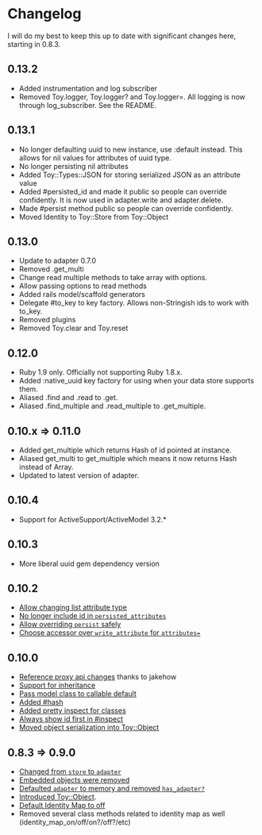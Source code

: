# Changelog

I will do my best to keep this up to date with significant changes here, starting in 0.8.3.

## 0.13.2

* Added instrumentation and log subscriber
* Removed Toy.logger, Toy.logger? and Toy.logger=. All logging is now through log_subscriber. See the README.

## 0.13.1

* No longer defaulting uuid to new instance, use :default instead. This allows for nil values for attributes of uuid type.
* No longer persisting nil attributes
* Added Toy::Types::JSON for storing serialized JSON as an attribute value
* Added #persisted_id and made it public so people can override confidently. It is now used in adapter.write and adapter.delete.
* Made #persist method public so people can override confidently.
* Moved Identity to Toy::Store from Toy::Object

## 0.13.0

* Update to adapter 0.7.0
* Removed .get_multi
* Change read multiple methods to take array with options.
* Allow passing options to read methods
* Added rails model/scaffold generators
* Delegate #to_key to key factory. Allows non-Stringish ids to work with to_key.
* Removed plugins
* Removed Toy.clear and Toy.reset

## 0.12.0

* Ruby 1.9 only. Officially not supporting Ruby 1.8.x.
* Added :native_uuid key factory for using when your data store supports them.
* Aliased .find and .read to .get.
* Aliased .find_multiple and .read_multiple to .get_multiple.

## 0.10.x => 0.11.0

* Added get_multiple which returns Hash of id pointed at instance.
* Aliased get_multi to get_multiple which means it now returns Hash instead of Array.
* Updated to latest version of adapter.

## 0.10.4

* Support for ActiveSupport/ActiveModel 3.2.*

## 0.10.3

* More liberal uuid gem dependency version

## 0.10.2

* [Allow changing list attribute type](https://github.com/jnunemaker/toystore/commit/a5b1a944622509c32688d2e56088a7d7aa6fc0b3)
* [No longer include id in `persisted_attributes`](https://github.com/jnunemaker/toystore/commit/9f713311ebf174e314db700392e27af86ca00662)
* [Allow overriding `persist` safely](https://github.com/jnunemaker/toystore/commit/304e50c7e4ac11a365ae00f5d4caed722de31909)
* [Choose accessor over `write_attribute` for `attributes=`](https://github.com/jnunemaker/toystore/commit/65a8f81d933f0ebe1f13c9b1ff776f9e20333cb3)

## 0.10.0

* [Reference proxy api changes](https://github.com/jnunemaker/toystore/pull/5) thanks to jakehow
* [Support for inheritance](https://github.com/jnunemaker/toystore/pull/4)
* [Pass model class to callable default](https://github.com/jnunemaker/toystore/commit/45eff74fb712e5b2a437e3c09b382421fc05539d)
* [Added #hash](https://github.com/jnunemaker/toystore/commit/0769f548be669ad1b456cb1b8e11e394e0fee303)
* [Added pretty inspect for classes](https://github.com/jnunemaker/toystore/commit/2fdc18b8d8428a932c1e5eeafa6a4db2269f1473)
* [Always show id first in #inspect](https://github.com/jnunemaker/toystore/commit/145312b961a519ab84b010d37be075d85fa290a2)
* [Moved object serialization into Toy::Object](https://github.com/jnunemaker/toystore/commit/d9431557f0f12c4e171fc888f3eb846fb631d4aa)

## 0.8.3 => 0.9.0

* [Changed from `store` to `adapter`](https://github.com/jnunemaker/toystore/pull/1)
* [Embedded objects were removed](https://github.com/jnunemaker/toystore/pull/2)
* [Defaulted `adapter` to memory and removed `has_adapter?`](https://github.com/jnunemaker/toystore/commit/64268705fcb22d82eb7ac3e934508770ceb1f101)
* [Introduced Toy::Object](https://github.com/jnunemaker/toystore/commit/f22fddff96b388db3bd22f36cc1cc29b28d0ae5e).
* [Default Identity Map to off](https://github.com/jnunemaker/toystore/compare/02b652b4dbd4a652bf3d788fbf8cf7d0bae805f6...5cec60be60f9bf749964d5c2d437189287d6d837)
* Removed several class methods related to identity map as well (identity_map_on/off/on?/off?/etc)
